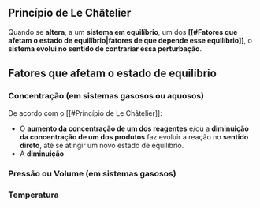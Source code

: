 ## Princípio de Le Châtelier
Quando se **altera**, a um **sistema em equilíbrio**, um dos **[[#Fatores que afetam o estado de equilíbrio|fatores de que depende esse equilíbrio]]**, o **sistema evolui no sentido de contrariar essa perturbação**.
## Fatores que afetam o estado de equilíbrio

### Concentração (em sistemas gasosos ou aquosos)
De acordo com o [[#Princípio de Le Châtelier]]:
- O **aumento da concentração de um dos reagentes** e/ou a **diminuição da concentração de um dos produtos** faz evoluir a reação no **sentido direto**, até se atingir um novo estado de equilíbrio.
- A **diminuição**
### Pressão ou Volume (em sistemas gasosos)
### Temperatura